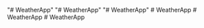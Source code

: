 "# WeatherApp" 
"# WeatherApp" 
"# WeatherApp" 
#   W e a t h e r A p p 
 
 #   W e a t h e r A p p 
 
 #   W e a t h e r A p p 
 
 
